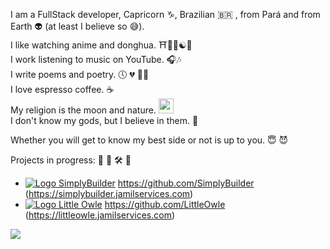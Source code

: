 I am a FullStack developer, Capricorn ♑, Brazilian 🇧🇷 , from Pará and from Earth 👽 (at least I believe so 😅).   
I like watching anime and donghua.   ⛩️🌸🍥☯🍜     
I work listening to music on YouTube. 🎧🎶   
I write poems and poetry. 🕔 💔 ✍🏻   
I love espresso coffee. ☕️    
My religion is the moon and nature. <img src="https://github.com/user-attachments/assets/37feef49-e50a-4ef5-b7bf-bc1ebc486120" width="24"/>    
I don't know my gods, but I believe in them. 🧚   

Whether you will get to know my best side or not is up to you. 😇 😈

Projects in progress: 🧠 🚧 🛠️ 👷
- [![Logo SimplyBuilder](https://avatars.githubusercontent.com/u/158239464?s=24&v=4 "SimplyBuilder")](https://github.com/SimplyBuilder)  https://github.com/SimplyBuilder (https://simplybuilder.jamilservices.com)
- [![Logo Little Owle](https://avatars.githubusercontent.com/u/172572223?s=24&v=4 "Little Owle")](https://github.com/LittleOwle)  https://github.com/LittleOwle (https://littleowle.jamilservices.com)

[![](https://img.shields.io/static/v1?label=Sponsor&message=❤&logo=GitHub&color=%23fe8e86)](https://github.com/sponsors/jamilservicos)    




<!--
### Hi there 👋
**jamilservicos/jamilservicos** is a ✨ _special_ ✨ repository because its `README.md` (this file) appears on your GitHub profile.

Here are some ideas to get you started:

- 🔭 I’m currently working on ...
- 🌱 I’m currently learning ...
- 👯 I’m looking to collaborate on ...
- 🤔 I’m looking for help with ...
- 💬 Ask me about ...
- 📫 How to reach me: ...
- 😄 Pronouns: ...
- ⚡ Fun fact: ...
-->
